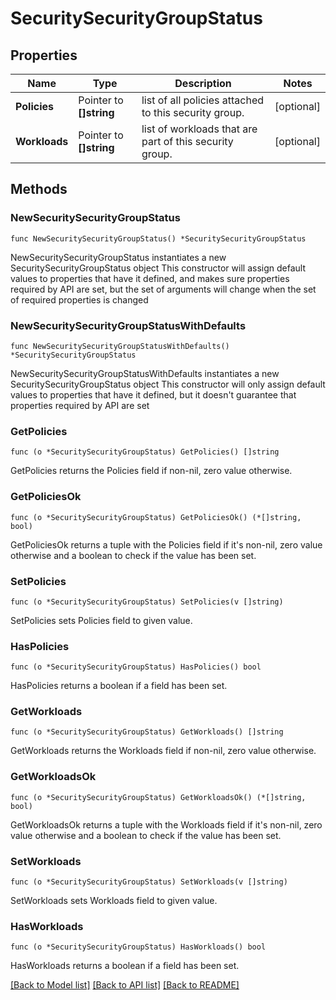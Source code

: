 # SecuritySecurityGroupStatus

## Properties

Name | Type | Description | Notes
------------ | ------------- | ------------- | -------------
**Policies** | Pointer to **[]string** | list of all policies attached to this security group. | [optional] 
**Workloads** | Pointer to **[]string** | list of workloads that are part of this security group. | [optional] 

## Methods

### NewSecuritySecurityGroupStatus

`func NewSecuritySecurityGroupStatus() *SecuritySecurityGroupStatus`

NewSecuritySecurityGroupStatus instantiates a new SecuritySecurityGroupStatus object
This constructor will assign default values to properties that have it defined,
and makes sure properties required by API are set, but the set of arguments
will change when the set of required properties is changed

### NewSecuritySecurityGroupStatusWithDefaults

`func NewSecuritySecurityGroupStatusWithDefaults() *SecuritySecurityGroupStatus`

NewSecuritySecurityGroupStatusWithDefaults instantiates a new SecuritySecurityGroupStatus object
This constructor will only assign default values to properties that have it defined,
but it doesn't guarantee that properties required by API are set

### GetPolicies

`func (o *SecuritySecurityGroupStatus) GetPolicies() []string`

GetPolicies returns the Policies field if non-nil, zero value otherwise.

### GetPoliciesOk

`func (o *SecuritySecurityGroupStatus) GetPoliciesOk() (*[]string, bool)`

GetPoliciesOk returns a tuple with the Policies field if it's non-nil, zero value otherwise
and a boolean to check if the value has been set.

### SetPolicies

`func (o *SecuritySecurityGroupStatus) SetPolicies(v []string)`

SetPolicies sets Policies field to given value.

### HasPolicies

`func (o *SecuritySecurityGroupStatus) HasPolicies() bool`

HasPolicies returns a boolean if a field has been set.

### GetWorkloads

`func (o *SecuritySecurityGroupStatus) GetWorkloads() []string`

GetWorkloads returns the Workloads field if non-nil, zero value otherwise.

### GetWorkloadsOk

`func (o *SecuritySecurityGroupStatus) GetWorkloadsOk() (*[]string, bool)`

GetWorkloadsOk returns a tuple with the Workloads field if it's non-nil, zero value otherwise
and a boolean to check if the value has been set.

### SetWorkloads

`func (o *SecuritySecurityGroupStatus) SetWorkloads(v []string)`

SetWorkloads sets Workloads field to given value.

### HasWorkloads

`func (o *SecuritySecurityGroupStatus) HasWorkloads() bool`

HasWorkloads returns a boolean if a field has been set.


[[Back to Model list]](../README.md#documentation-for-models) [[Back to API list]](../README.md#documentation-for-api-endpoints) [[Back to README]](../README.md)


